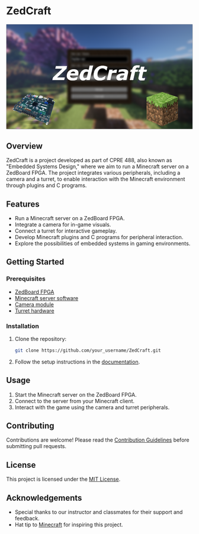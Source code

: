 # ZedCraft

![ZedCraft Logo](ZedCraft.PNG)

## Overview

ZedCraft is a project developed as part of CPRE 488, also known as "Embedded Systems Design," where we aim to run a Minecraft server on a ZedBoard FPGA. The project integrates various peripherals, including a camera and a turret, to enable interaction with the Minecraft environment through plugins and C programs.

## Features

- Run a Minecraft server on a ZedBoard FPGA.
- Integrate a camera for in-game visuals.
- Connect a turret for interactive gameplay.
- Develop Minecraft plugins and C programs for peripheral interaction.
- Explore the possibilities of embedded systems in gaming environments.

## Getting Started

### Prerequisites

- [ZedBoard FPGA](link_to_zedboard)
- [Minecraft server software](link_to_minecraft_server)
- [Camera module](link_to_camera_module)
- [Turret hardware](link_to_turret_hardware)

### Installation

1. Clone the repository:

   ```bash
   git clone https://github.com/your_username/ZedCraft.git
   ```

2. Follow the setup instructions in the [documentation](docs/setup.md).

## Usage

1. Start the Minecraft server on the ZedBoard FPGA.
2. Connect to the server from your Minecraft client.
3. Interact with the game using the camera and turret peripherals.

## Contributing

Contributions are welcome! Please read the [Contribution Guidelines](CONTRIBUTING.md) before submitting pull requests.

## License

This project is licensed under the [MIT License](LICENSE).

## Acknowledgements

- Special thanks to our instructor and classmates for their support and feedback.
- Hat tip to [Minecraft](https://www.minecraft.net/) for inspiring this project.
